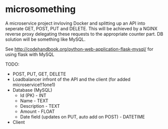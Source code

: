 # microsomething

A microservice project invloving Docker and splitting up an API into seperate GET, POST, PUT and DELETE. 
This will be achieved by a NGINX reverse proxy delegating these requests to the appropriate counter part. 
DB solution will be something like MySQL.

See http://codehandbook.org/python-web-application-flask-mysql/ for using flask with MySQL

TODO:

- POST, PUT, GET, DELETE
- Loadbalancer infront of the API and the client (for added microservice!!1one1)
- Database (MySQL)
	+ Id (PK) - INT
	+ Name - TEXT
	+ Description - TEXT
	+ Amount - FLOAT
	+ Date field (updates on PUT, auto add on POST) - DATETIME 
- Client

